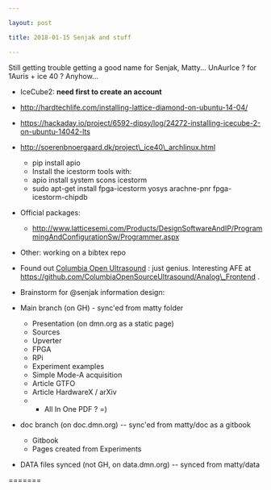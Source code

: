 ```yaml
---

layout: post

title: 2018-01-15 Senjak and stuff

---
```



Still getting trouble getting a good name for Senjak, Matty... UnAurIce
? for 1Auris + ice 40 ? Anyhow...

-   IceCube2: **need first to create an account**
-   http://hardtechlife.com/installing-lattice-diamond-on-ubuntu-14-04/
-   https://hackaday.io/project/6592-dipsy/log/24272-installing-icecube-2-on-ubuntu-14042-lts
-   http://soerenbnoergaard.dk/project\_ice40\_archlinux.html
    -   pip install apio
    -   Install the icestorm tools with:
    -   apio install system scons icestorm
    -   sudo apt-get install fpga-icestorm yosys arachne-pnr
        fpga-icestorm-chipdb
-   Official packages:

    -   http://www.latticesemi.com/Products/DesignSoftwareAndIP/ProgrammingAndConfigurationSw/Programmer.aspx
-   Other: working on a bibtex repo

-   Found out [Columbia Open
    Ultrasound](https://github.com/ColumbiaOpenSourceUltrasound) :
    just genius. Interesting AFE at
    https://github.com/ColumbiaOpenSourceUltrasound/Analog\_Frontend .

-   Brainstorm for @senjak information design:

-   Main branch (on GH) - sync'ed from matty folder
    -   Presentation (on dmn.org as a static page)
    -   Sources
    -   Upverter
    -   FPGA
    -   RPi
    -   Experiment examples
    -   Simple Mode-A acquisition
    -   Article GTFO
    -   Article HardwareX / arXiv
    -   -   All In One PDF ? =)

-   doc branch (on doc.dmn.org) -- sync'ed from matty/doc as a gitbook
    -   Gitbook
    -   Pages created from Experiments
-   DATA files synced (not GH, on data.dmn.org) -- synced from
    matty/data

=======

